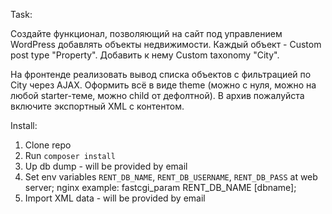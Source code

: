 Task:

Создайте функционал, позволяющий на сайт под управлением WordPress добавлять объекты недвижимости. Каждый объект - Custom post type "Property". Добавить к нему Custom taxonomy "City".

На фронтенде реализовать вывод списка объектов с фильтрацией по City через AJAX. Оформить всё в виде theme (можно с нуля, можно на любой starter-теме, можно child от дефолтной). В архив пожалуйста включите экспортный XML с контентом.

Install:

1. Clone repo
2. Run `composer install`
3. Up db dump - will be provided by email
4. Set env variables `RENT_DB_NAME`, `RENT_DB_USERNAME`, `RENT_DB_PASS` at web server; nginx example: fastcgi_param RENT_DB_NAME [dbname];
5. Import XML data - will be provided by email



